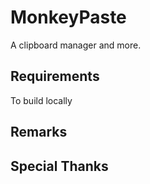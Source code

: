 # MonkeyPaste
A clipboard manager and more.

## Requirements
To build locally
## Remarks

## Special Thanks
